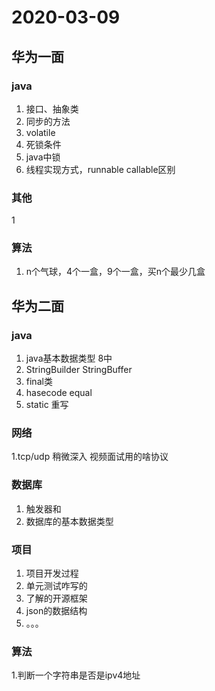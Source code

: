 # 2020-03-09
## 华为一面
### java
1. 接口、抽象类
2. 同步的方法
3. volatile
4. 死锁条件
5. java中锁
6. 线程实现方式，runnable callable区别
### 其他
1
### 算法
1. n个气球，4个一盒，9个一盒，买n个最少几盒

## 华为二面
### java
1. java基本数据类型 8中
2. StringBuilder StringBuffer
3. final类
4. hasecode equal
6. static 重写
### 网络 
1.tcp/udp 稍微深入  视频面试用的啥协议
### 数据库
1. 触发器和
2. 数据库的基本数据类型
### 项目
1. 项目开发过程
2. 单元测试咋写的
3. 了解的开源框架
4. json的数据结构
5. 。。。
### 算法
1.判断一个字符串是否是ipv4地址